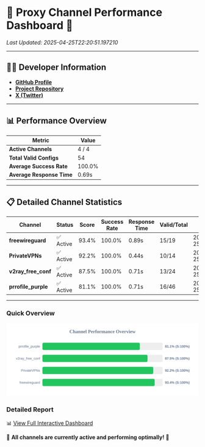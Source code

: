 # 🌟 Proxy Channel Performance Dashboard 🌟

_Last Updated: 2025-04-25T22:20:51.197210_

---

## 👩‍💻 Developer Information

- **[GitHub Profile](https://github.com/4n0nymou3)**  
- **[Project Repository](https://github.com/4n0nymou3/multi-proxy-config-fetcher)**  
- **[X (Twitter)](https://x.com/4n0nymou3)**  

---

## 📊 Performance Overview

| Metric                | Value       |
|-----------------------|-------------|
| **Active Channels**   | 4 / 4       |
| **Total Valid Configs** | 54          |
| **Average Success Rate** | 100.0%      |
| **Average Response Time** | 0.69s       |

---

## 📋 Detailed Channel Statistics

| Channel          | Status     | Score  | Success Rate | Response Time | Valid/Total | Last Success               |
|------------------|------------|--------|--------------|---------------|-------------|----------------------------|
| **freewireguard**  | ✅ Active  | 93.4%  | 100.0% | 0.89s         | 15/19       | 2025-04-25T22:20:51.195221 |
| **PrivateVPNs**  | ✅ Active  | 92.2%  | 100.0% | 0.44s         | 10/14       | 2025-04-25T22:20:50.275700 |
| **v2ray_free_conf**  | ✅ Active  | 87.5%  | 100.0% | 0.71s         | 13/24       | 2025-04-25T22:20:49.795175 |
| **prrofile_purple**  | ✅ Active  | 81.1%  | 100.0% | 0.71s         | 16/46       | 2025-04-25T22:20:48.982303 |

---

### Quick Overview
<div align="center">
  <a href="https://raw.githubusercontent.com/nullluser/NullRepo/refs/heads/main/assets/channel_stats_chart.svg">
    <img src="https://raw.githubusercontent.com/nullluser/NullRepo/refs/heads/main/assets/channel_stats_chart.svg" alt="Source Performance Statistics" width="800">
  </a>
</div>

### Detailed Report
📊 [View Full Interactive Dashboard](https://htmlpreview.github.io/?https://github.com/nullluser/NullRepo/blob/main/assets/performance_report.html)

🎉 **All channels are currently active and performing optimally!** 🎉
